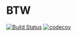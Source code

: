 # BTW
  [![Build Status](https://travis-ci.org/TechnionYearlyProject/BTW.svg?branch=master)](https://travis-ci.org/TechnionYearlyProject/BTW)
  [![codecov](https://codecov.io/gh/TechnionYearlyProject/BTW/branch/master/graph/badge.svg)](https://codecov.io/gh/TechnionYearlyProject/BTW)
